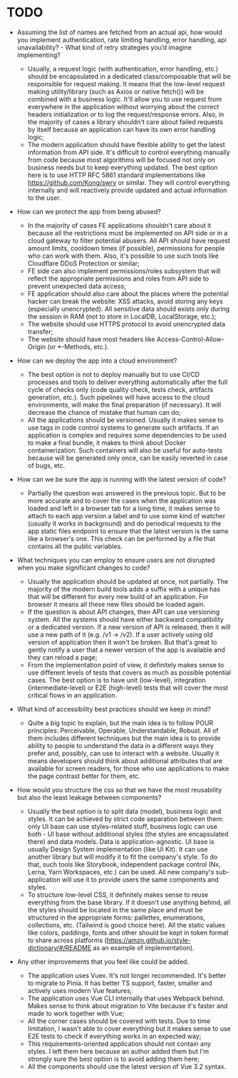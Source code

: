 # TODO

- Assuming the list of names are fetched from an actual api, how would you implement authentication, rate limiting handling, error handling, api unavailability? - What kind of retry strategies you’d imagine implementing?

  - Usually, a request logic (with authentication, error handling, etc.) should be encapsulated in a dedicated class/composable that will be responsible for request making. It means that the low-level request making utility/library (such as Axios or native fetch()) will be combined with a business logic. It'll allow you to use request from everywhere in the application without worrying about the correct headers initialization or to log the request/response errors. Also, in the majority of cases a library shouldn't care about failed requests by itself because an application can have its own error handling logic;
  - The modern application should have flexible ability to get the latest information from API side. It's difficult to control everything manually from code because most algorithms will be focused not only on business needs but to keep everything updated. The best option here is to use HTTP RFC 5861 standard implementations like https://github.com/Kong/swrv or similar. They will control everything internally and will reactively provide updated and actual information to the user.

- How can we protect the app from being abused?

  - In the majority of cases FE applications shouldn't care about it because all the restrictions must be implemented on API side or in a cloud gateway to filter potential abusers. All API should have request amount limits, cooldown times (if possible), permissions for people who can work with them. Also, it's possible to use such tools like Cloudflare DDoS Protection or similar;
  - FE side can also implement permissions/roles subsystem that will reflect the appropriate permissions and roles from API side to prevent unexpected data access;
  - FE application should also care about the places where the potential hacker can break the website: XSS attacks, avoid storing any keys (especially unencrypted). All sensitive data should exists only during the session in RAM (not to store in LocalDB, LocalStorage, etc.);
  - The website should use HTTPS protocol to avoid unencrypted data transfer;
  - The website should have most headers like Access-Control-Allow-Origin (or \*-Methods, etc.).

- How can we deploy the app into a cloud environment?

  - The best option is not to deploy manually but to use CI/CD processes and tools to deliver everything automatically after the full cycle of checks only (code quality check, tests check, artifacts generation, etc.). Such pipelines will have access to the cloud environments, will make the final preparation (if necessary). It will decrease the chance of mistake that human can do;
  - All the applications should be versioned. Usually it makes sense to use tags in code control systems to generate such artifacts. If an application is complex and requires some dependencies to be used to make a final bundle, it makes to think about Docker containerization. Such containers will also be useful for auto-tests because will be generated only once, can be easily reverted in case of bugs, etc.

- How can we be sure the app is running with the latest version of code?

  - Partially the question was answered in the previous topic. But to be more accurate and to cover the cases when the application was loaded and left in a browser tab for a long time, it makes sense to attach to each app version a label and to use some kind of watcher (usually it works in background) and do periodical requests to the app static files endpoint to ensure that the latest version is the same like a browser's one. This check can be performed by a file that contains all the public variables.

- What techniques you can employ to ensure users are not disrupted when you make significant changes to code?

  - Usually the application should be updated at once, not partially. The majority of the modern build tools adds a suffix with a unique has that will be different for every new build of an application. For browser it means all these new files should be loaded again.
  - If the question is about API changes, then API can use versioning system. All the systems should have either backward compatibility or a dedicated version. If a new version of API is released, then it will use a new path of it (e.g. /v1 -> /v2). If a user actively using old version of application then it won't be broken. But that's great to gently notify a user that a newer version of the app is available and they can reload a page;
  - From the implementation point of view, it definitely makes sense to use different levels of tests that covers as much as possible potential cases. The best option is to have unit (low-level), integration (intermediate-level) or E2E (high-level) tests that will cover the most critical flows in an application.

- What kind of accessibility best practices should we keep in mind?

  - Quite a big topic to explain, but the main idea is to follow POUR principles: Perceivable, Operable, Understandable, Robust. All of them includes different techniques but the main idea is to provide ability to people to understand the data in a different ways they prefer and, possibly, can use to interact with a website. Usually it means developers should think about additional attributes that are available for screen readers, for those who use applications to make the page contrast better for them, etc.

- How would you structure the css so that we have the most reusability but also the least leakage between components?

  - Usually the best option is to split data (model), business logic and styles. It can be achieved by strict code separation between them: only UI base can use styles-related stuff, business logic can use both - UI base without additional styles (the styles are encapsulated there) and data models. Data is application-agnostic. UI base is usually Design System implementation (like UI Kit). It can use another library but will modify it to fit the company's style. To do that, such tools like Storybook, independent package control (Nx, Lerna, Yarn Workspaces, etc.) can be used. All new company's sub-application will use it to provide users the same components and styles.
  - To structure low-level CSS, it definitely makes sense to reuse everything from the base library. If it doesn't use anything behind, all the styles should be located in the same place and must be structured in the appropriate forms: pallettes, enumerations, collections, etc. (Tailwind is good choice here). All the static values like colors, paddings, fonts and other should be kept in token format to share across platforms (https://amzn.github.io/style-dictionary/#/README as an example of implementation).

- Any other improvements that you feel like could be added.

  - The application uses Vuex. It's not longer recommended. It's better to migrate to Pinia. It has better TS support, faster, smaller and actively uses modern Vue features;
  - The application uses Vue CLI internally that uses Webpack behind. Makes sense to think about migration to Vite because it's faster and made to work together with Vue;
  - All the corner cases should be covered with tests. Due to time limitation, I wasn't able to cover everything but it makes sense to use E2E tests to check if everything works in an expected way;
  - This requirements-oriented application should not contain any styles. I left them here because an author added them but I'm strongly sure the best option is to avoid adding them here;
  - All the components should use the latest version of Vue 3.2 syntax.
